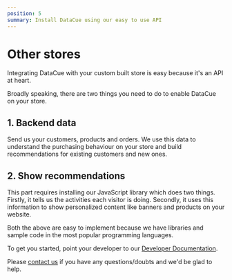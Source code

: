 ```yaml
---
position: 5
summary: Install DataCue using our easy to use API
---
```


# Other stores

Integrating DataCue with your custom built store is easy because it's an API at heart.

Broadly speaking, there are two things you need to do to enable DataCue on your store.

## 1. Backend data

Send us your customers, products and orders. We use this data to understand the purchasing behaviour on your store and build recommendations for existing customers and new ones.

## 2. Show recommendations

This part requires installing our JavaScript library which does two things. Firstly, it tells us the activities each visitor is doing. Secondly, it uses this information to show personalized content like banners and products on your website.

Both the above are easy to implement because we have libraries and sample code in the most popular programming languages.

To get you started, point your developer to our [Developer Documentation](https://developer.datacue.co/).

Please [contact us](https://datacue.co/contact) if you have any questions/doubts and we'd be glad to help.